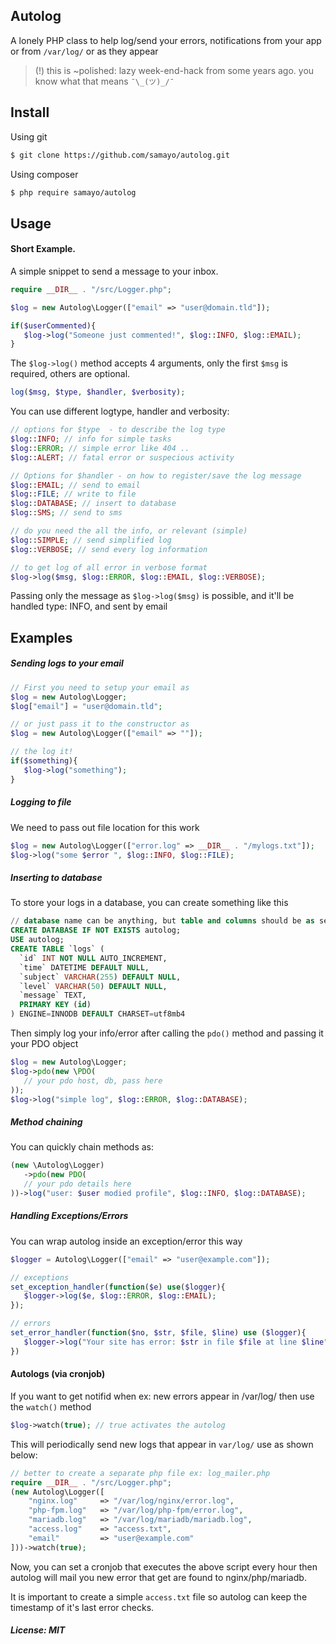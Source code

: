 ## Autolog

A lonely PHP class to help log/send your errors, notifications from your app or from `/var/log/` or as they appear 

> (!) this is ~polished: lazy  week-end-hack from some years ago. you know what that means `¯\_(ツ)_/¯`

Install
-----

Using git
```bash
$ git clone https://github.com/samayo/autolog.git
```
Using composer
````bash
$ php require samayo/autolog
````

Usage
-----
#### Short Example. 
A simple snippet to send a message to your inbox. 
```php
require __DIR__ . "/src/Logger.php"; 

$log = new Autolog\Logger(["email" => "user@domain.tld"]);

if($userCommented){
   $log->log("Someone just commented!", $log::INFO, $log::EMAIL); 	
}
```
The `$log->log()` method accepts 4 arguments, only the first `$msg` is required, others are optional. 
```php 
log($msg, $type, $handler, $verbosity);
```
You can use different logtype, handler and verbosity: 
```php
// options for $type  - to describe the log type
$log::INFO; // info for simple tasks
$log::ERROR; // simple error like 404 .. 
$log::ALERT; // fatal error or suspecious activity

// Options for $handler - on how to register/save the log message
$log::EMAIL; // send to email
$log::FILE; // write to file
$log::DATABASE; // insert to database 
$log::SMS; // send to sms

// do you need the all the info, or relevant (simple)
$log::SIMPLE; // send simplified log
$log::VERBOSE; // send every log information

// to get log of all error in verbose format
$log->log($msg, $log::ERROR, $log::EMAIL, $log::VERBOSE);
```

Passing only the message as `$log->log($msg)` is possible, and it'll be handled type: INFO, and sent by email 

Examples
-----
	
##### Sending logs to your email
```php 
// First you need to setup your email as
$log = new Autolog\Logger; 
$log["email"] = "user@domain.tld"; 

// or just pass it to the constructor as
$log = new Autolog\Logger(["email" => ""]); 

// the log it!
if($something){
   $log->log("something");
}

```

##### Logging to file
We need to pass out file location for this work
```php
$log = new Autolog\Logger(["error.log" => __DIR__ . "/mylogs.txt"]); 
$log->log("some $error ", $log::INFO, $log::FILE);
```
##### Inserting to database
To store your logs in a database, you can create something like this
```sql
// database name can be anything, but table and columns should be as seen below
CREATE DATABASE IF NOT EXISTS autolog;  
USE autolog;
CREATE TABLE `logs` (
  `id` INT NOT NULL AUTO_INCREMENT,
  `time` DATETIME DEFAULT NULL,
  `subject` VARCHAR(255) DEFAULT NULL,
  `level` VARCHAR(50) DEFAULT NULL,
  `message` TEXT,
  PRIMARY KEY (id)
) ENGINE=INNODB DEFAULT CHARSET=utf8mb4
```
Then simply log your info/error after calling the `pdo()` method and passing it your PDO object
```php
$log = new Autolog\Logger;
$log->pdo(new \PDO(
   // your pdo host, db, pass here
)); 
$log->log("simple log", $log::ERROR, $log::DATABASE);
```
##### Method chaining
You can quickly chain methods as: 
```php
(new \Autolog\Logger)
   ->pdo(new PDO(
   // your pdo details here
))->log("user: $user modied profile", $log::INFO, $log::DATABASE); 
```
##### Handling Exceptions/Errors

You can wrap autolog inside an exception/error this way 
```php 
$logger = Autolog\Logger(["email" => "user@example.com"]); 

// exceptions
set_exception_handler(function($e) use($logger){
   $logger->log($e, $log::ERROR, $log::EMAIL);
}); 

// errors
set_error_handler(function($no, $str, $file, $line) use ($logger){
   $logger->log("Your site has error: $str in file $file at line $line", $log::ERROR, $log::EMAIL);
})
```
#### Autologs (via cronjob)
If you want to get notifid when ex: new errors appear in /var/log/ then use the `watch()`  method

```php
$log->watch(true); // true activates the autolog
```
This will periodically send new logs that appear in `var/log/` use as shown below:
```php
// better to create a separate php file ex: log_mailer.php
require __DIR__ . "/src/Logger.php";
(new Autolog\Logger([
    "nginx.log" 	=> "/var/log/nginx/error.log",
    "php-fpm.log" 	=> "/var/log/php-fpm/error.log",
    "mariadb.log" 	=> "/var/log/mariadb/mariadb.log",
    "access.log" 	=> "access.txt",
    "email"			=> "user@example.com"
]))->watch(true); 
```
Now, you can set a cronjob that executes the above script every hour then 
autolog will mail you new error that get are found to nginx/php/mariadb. 

It is important to create a simple `access.txt` file so autolog can keep 
the timestamp of it's last error checks. 


##### License: MIT
[autolog_archive]: http://github.com/samayo/autolog/releases
